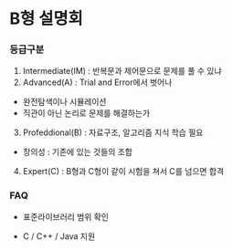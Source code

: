 # B형 설명회

### 등급구분

1. Intermediate(IM) : 반복문과 제어문으로 문제를 풀 수 있냐
2. Advanced(A) : Trial and Error에서 벗어나 
  - 완전탐색이나 시뮬레이션
  - 직관이 아닌 논리로 문제를 해결하는가
3. Profeddional(B) : 자료구조, 알고리즘 지식 학습 필요
  - 창의성 : 기존에 있는 것들의 조합 
4. Expert(C) : B형과 C형이 같이 시험을 쳐서 C를 넘으면 합격

### FAQ

- 표준라이브러리 범위 확인

- C / C++ / Java 지원